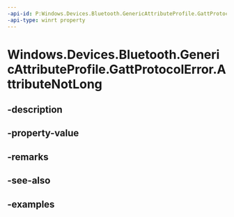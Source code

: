 ```yaml
---
-api-id: P:Windows.Devices.Bluetooth.GenericAttributeProfile.GattProtocolError.AttributeNotLong
-api-type: winrt property
---
```


<!-- Property syntax.
public byte AttributeNotLong { get; }
-->

# Windows.Devices.Bluetooth.GenericAttributeProfile.GattProtocolError.AttributeNotLong

## -description

## -property-value

## -remarks

## -see-also

## -examples

